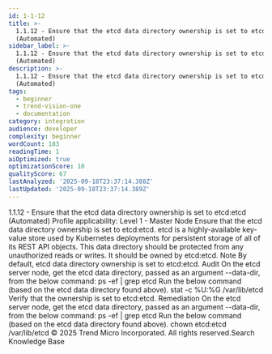 ```yaml
---
id: 1-1-12
title: >-
  1.1.12 - Ensure that the etcd data directory ownership is set to etcd:etcd
  (Automated)
sidebar_label: >-
  1.1.12 - Ensure that the etcd data directory ownership is set to etcd:etcd
  (Automated)
description: >-
  1.1.12 - Ensure that the etcd data directory ownership is set to etcd:etcd
  (Automated)
tags:
  - beginner
  - trend-vision-one
  - documentation
category: integration
audience: developer
complexity: beginner
wordCount: 183
readingTime: 1
aiOptimized: true
optimizationScore: 10
qualityScore: 67
lastAnalyzed: '2025-09-18T23:37:14.388Z'
lastUpdated: '2025-09-18T23:37:14.389Z'
---
```


 1.1.12 - Ensure that the etcd data directory ownership is set to etcd:etcd (Automated) Profile applicability: Level 1 - Master Node Ensure that the etcd data directory ownership is set to etcd:etcd. etcd is a highly-available key-value store used by Kubernetes deployments for persistent storage of all of its REST API objects. This data directory should be protected from any unauthorized reads or writes. It should be owned by etcd:etcd. Note By default, etcd data directory ownership is set to etcd:etcd. Audit On the etcd server node, get the etcd data directory, passed as an argument --data-dir, from the below command: ps -ef | grep etcd Run the below command (based on the etcd data directory found above). stat -c %U:%G /var/lib/etcd Verify that the ownership is set to etcd:etcd. Remediation On the etcd server node, get the etcd data directory, passed as an argument --data-dir, from the below command: ps -ef | grep etcd Run the below command (based on the etcd data directory found above). chown etcd:etcd /var/lib/etcd © 2025 Trend Micro Incorporated. All rights reserved.Search Knowledge Base
